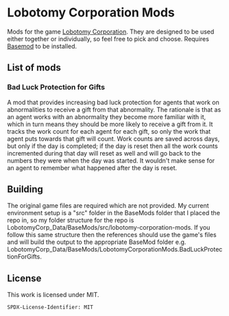 # Lobotomy Corporation Mods
Mods for the game [Lobotomy Corporation](https://store.steampowered.com/app/568220/Lobotomy_Corporation__Monster_Management_Simulation/). They are designed to be used either together or individually, so feel free to pick and choose. Requires [Basemod](https://www.nexusmods.com/lobotomycorporation/mods/2) to be installed.

## List of mods
### Bad Luck Protection for Gifts
A mod that provides increasing bad luck protection for agents that work on abnormalities to receive a gift from that abnormality. The rationale is that as an agent works with an abnormality they become more familiar with it, which in turn means they should be more likely to receive a gift from it. It tracks the work count for each agent for each gift, so only the work that agent puts towards that gift will count. Work counts are saved across days, but only if the day is completed; if the day is reset then all the work counts incremented during that day will reset as well and will go back to the numbers they were when the day was started. It wouldn't make sense for an agent to remember what happened after the day is reset.

## Building
The original game files are required which are not provided. My current environment setup is a "src" folder in the BaseMods folder that I placed the repo in, so my folder structure for the repo is LobotomyCorp_Data/BaseMods/src/lobotomy-corporation-mods. If you follow this same structure then the references should use the game's files and will build the output to the appropriate BaseMod folder e.g. LobotomyCorp_Data/BaseMods/LobotomyCorporationMods.BadLuckProtectionForGifts.

## License

This work is licensed under MIT.

`SPDX-License-Identifier: MIT`
